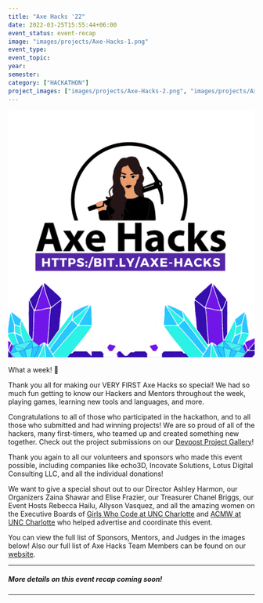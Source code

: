 ```yaml
---
title: "Axe Hacks '22"
date: 2022-03-25T15:55:44+06:00
event_status: event-recap
image: "images/projects/Axe-Hacks-1.png"
event_type:
event_topic:
year: 
semester: 
category: ["HACKATHON"]
project_images: ["images/projects/Axe-Hacks-2.png", "images/projects/Axe-Hacks-3.png"]
---
```


![Axe Hacks](../../images/projects/Axe-Hacks-1.png)

What a week! 🎉

Thank you all for making our VERY FIRST Axe Hacks so special! We had so much fun getting to know our Hackers and Mentors throughout the week, playing games, learning new tools and languages, and more.

Congratulations to all of those who participated in the hackathon, and to all those who submitted and had winning projects! We are so proud of all of the hackers, many first-timers, who teamed up and created something new together. Check out the project submissions on our [Devpost Project Gallery](https://lnkd.in/db5SMS2G)!

Thank you again to all our volunteers and sponsors who made this event possible, including companies like echo3D, Incovate Solutions, Lotus Digital Consulting LLC, and all the individual donations!

We want to give a special shout out to our Director Ashley Harmon, our Organizers Zaina Shawar and Elise Frazier, our Treasurer Chanel Briggs, our Event Hosts Rebecca Hailu, Allyson Vasquez, and all the amazing women on the Executive Boards of [Girls Who Code at UNC Charlotte](https://www.instagram.com/girlswhocode_uncc/) and [ACMW at UNC Charlotte](https://www.instagram.com/acmw_uncc/) who helped advertise and coordinate this event.

You can view the full list of Sponsors, Mentors, and Judges in the images below! Also our full list of Axe Hacks Team Members can be found on our [website](https://bit.ly/axe-hacks).

---
##### More details on this event recap coming soon!
---